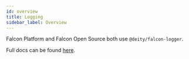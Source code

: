 ```yaml
---
id: overview
title: Logging
sidebar_label: Overview
---
```


Falcon Platform and Falcon Open Source both use `@deity/falcon-logger`.

Full docs can be found [here](/docs/open-source/miscellaneous/falcon-logger).
